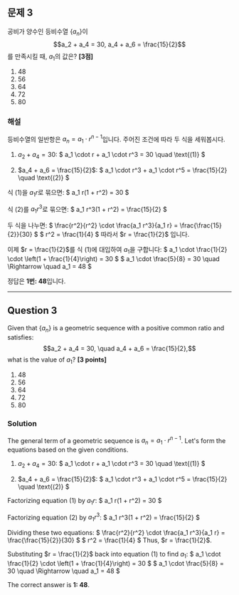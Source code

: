 ## 문제 3
공비가 양수인 등비수열 $\{ a_n \}$이
$$a_2 + a_4 = 30, a_4 + a_6 = \frac{15}{2}$$
를 만족시킬 때, $a_1$의 값은? **[3점]**

1. 48  
2. 56  
3. 64  
4. 72  
5. 80  

### 해설
등비수열의 일반항은 $a_n = a_1 \cdot r^{n-1}$입니다. 주어진 조건에 따라 두 식을 세워봅시다.

1. $a_2 + a_4 = 30$:
$
a_1 \cdot r + a_1 \cdot r^3 = 30 \quad \text{(1)}
$

2. $a_4 + a_6 = \frac{15}{2}$:
$
a_1 \cdot r^3 + a_1 \cdot r^5 = \frac{15}{2} \quad \text{(2)}
$

식 (1)을 $a_1 r$로 묶으면:
$
a_1 r(1 + r^2) = 30
$

식 (2)를 $a_1 r^3$로 묶으면:
$
a_1 r^3(1 + r^2) = \frac{15}{2}
$

두 식을 나누면:
$
\frac{r^2}{r^2} \cdot \frac{a_1 r^3}{a_1 r} = \frac{\frac{15}{2}}{30}
$
$
r^2 = \frac{1}{4}
$
따라서 $r = \frac{1}{2}$ 입니다.

이제 $r = \frac{1}{2}$를 식 (1)에 대입하여 $a_1$을 구합니다:
$
a_1 \cdot \frac{1}{2} \cdot \left(1 + \frac{1}{4}\right) = 30
$
$
a_1 \cdot \frac{5}{8} = 30 \quad \Rightarrow \quad a_1 = 48
$

정답은 **1번: 48**입니다.

---

## Question 3
Given that $\{ a_n \}$ is a geometric sequence with a positive common ratio and satisfies:
$$a_2 + a_4 = 30, \quad a_4 + a_6 = \frac{15}{2},$$
what is the value of $a_1$? **[3 points]**

1. 48  
2. 56  
3. 64  
4. 72  
5. 80  

### Solution
The general term of a geometric sequence is $a_n = a_1 \cdot r^{n-1}$. Let's form the equations based on the given conditions.

1. $a_2 + a_4 = 30$:
$
a_1 \cdot r + a_1 \cdot r^3 = 30 \quad \text{(1)}
$

2. $a_4 + a_6 = \frac{15}{2}$:
$
a_1 \cdot r^3 + a_1 \cdot r^5 = \frac{15}{2} \quad \text{(2)}
$

Factorizing equation (1) by $a_1 r$:
$
a_1 r(1 + r^2) = 30
$

Factorizing equation (2) by $a_1 r^3$:
$
a_1 r^3(1 + r^2) = \frac{15}{2}
$

Dividing these two equations:
$
\frac{r^2}{r^2} \cdot \frac{a_1 r^3}{a_1 r} = \frac{\frac{15}{2}}{30}
$
$
r^2 = \frac{1}{4}
$
Thus, $r = \frac{1}{2}$.

Substituting $r = \frac{1}{2}$ back into equation (1) to find $a_1$:
$
a_1 \cdot \frac{1}{2} \cdot \left(1 + \frac{1}{4}\right) = 30
$
$
a_1 \cdot \frac{5}{8} = 30 \quad \Rightarrow \quad a_1 = 48
$

The correct answer is **1: 48**.
